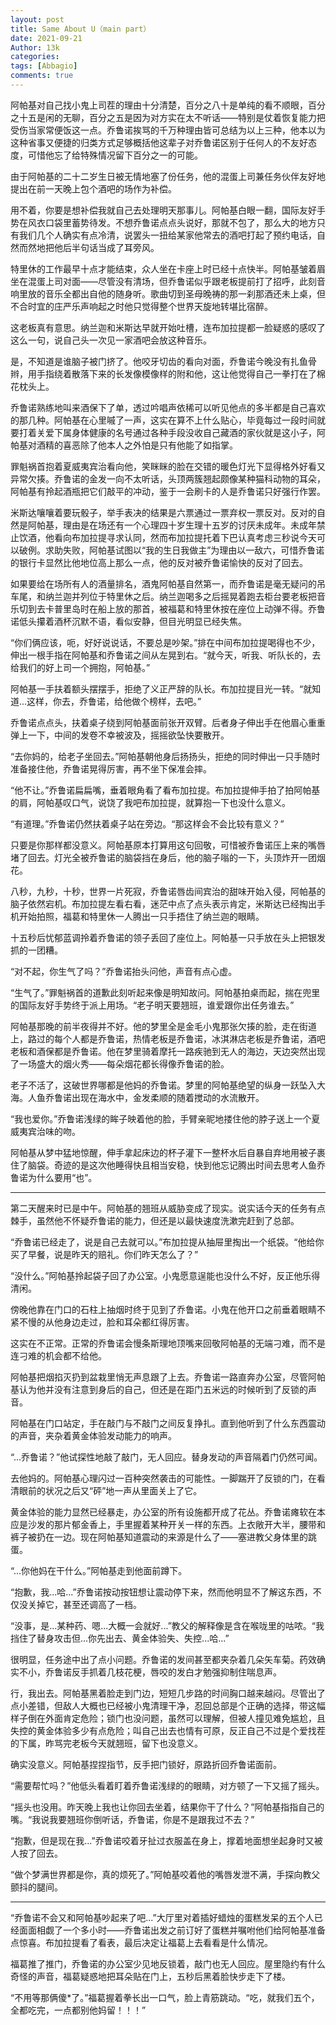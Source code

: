 ```yaml
---
layout: post
title: Same About U（main part）
date: 2021-09-21
Author: 13k
categories: 
tags: [Abbagio]
comments: true
---
```


阿帕基对自己找小鬼上司茬的理由十分清楚，百分之八十是单纯的看不顺眼，百分之十五是闲的无聊，百分之五是因为对方实在太不听话——特别是仗着恢复能力把受伤当家常便饭这一点。乔鲁诺挨骂的千万种理由皆可总结为以上三种，他本以为这种省事又便捷的归类方式足够概括他这辈子对乔鲁诺区别于任何人的不友好态度，可惜他忘了给特殊情况留下百分之一的可能。

由于阿帕基的二十二岁生日被无情地塞了份任务，他的混蛋上司兼任务伙伴友好地提出在前一天晚上包个酒吧的场作为补偿。

用不着，你要是想补偿我就自己去处理明天那事儿。阿帕基白眼一翻，国际友好手势在风衣口袋里蓄势待发。不想乔鲁诺点点头说好，那就不包了，那么大的地方只有我们几个人确实有点冷清，说罢头一扭给某家他常去的酒吧打起了预约电话，自然而然地把他后半句话当成了耳旁风。

特里休的工作最早十点才能结束，众人坐在卡座上时已经十点快半。阿帕基皱着眉坐在混蛋上司对面——尽管没有清场，但乔鲁诺似乎跟老板提前打了招呼，此刻音响里放的音乐全都出自他的随身听。歌曲切到圣母晚祷的那一刹那酒还未上桌，但不合时宜的庄严乐声响起之时他只觉得整个世界天旋地转堪比宿醉。

这老板真有意思。纳兰迦和米斯达早就开始吐槽，连布加拉提都一脸疑惑的感叹了这么一句，说自己头一次见一家酒吧会放这种音乐。

是，不知道是谁脑子被门挤了。他咬牙切齿的看向对面，乔鲁诺今晚没有扎鱼骨辫，用手指绕着散落下来的长发像模像样的附和他，这让他觉得自己一拳打在了棉花枕头上。

乔鲁诺熟练地叫来酒保下了单，透过吟唱声依稀可以听见他点的多半都是自己喜欢的那几种。阿帕基在心里嘁了一声，这实在算不上什么贴心，毕竟每过一段时间就要打着关爱下属身体健康的名号通过各种手段没收自己藏酒的家伙就是这小子，阿帕基对酒精的喜恶除了他本人之外怕是只有他能了如指掌。

罪魁祸首抱着夏威夷宾治看向他，笑眯眯的脸在交错的暖色灯光下显得格外好看又异常欠揍。乔鲁诺的金发一向不太听话，头顶两簇翘起颇像某种猫科动物的耳朵，阿帕基有拎起酒瓶把它们敲平的冲动，鉴于一会刷卡的人是乔鲁诺只好强行作罢。

米斯达嚷嚷着要玩骰子，举手表决的结果是六票通过一票弃权一票反对。反对的自然是阿帕基，理由是在场还有一个心理四十岁生理十五岁的讨厌未成年。未成年禁止饮酒，他看向布加拉提寻求认同，然而布加拉提托着下巴认真考虑三秒说今天可以破例。求助失败，阿帕基试图以“我的生日我做主”为理由以一敌六，可惜乔鲁诺的银行卡显然比他地位高上那么一点，他的反对被乔鲁诺愉快的反对了回去。

如果要给在场所有人的酒量排名，酒鬼阿帕基自然第一，而乔鲁诺是毫无疑问的吊车尾，和纳兰迦并列位于特里休之后。纳兰迦喝多之后摇晃着跑去柜台要老板把音乐切到去卡普里岛时在船上放的那首，被福葛和特里休按在座位上动弹不得。乔鲁诺低头攥着酒杯沉默不语，看似安静，但目光明显已经失焦。

“你们俩应该，呃，好好说说话，不要总是吵架。”排在中间布加拉提喝得也不少，伸出一根手指在阿帕基和乔鲁诺之间从左晃到右。“就今天，听我、听队长的，去给我们的好上司一个拥抱，阿帕基。”

阿帕基一手扶着额头摆摆手，拒绝了义正严辞的队长。布加拉提目光一转。“就知道...这样，你去，乔鲁诺，给他做个榜样，去吧。”

乔鲁诺点点头，扶着桌子绕到阿帕基面前张开双臂。后者身子伸出手在他眉心重重弹上一下，中间的发卷不幸被波及，摇摇欲坠快要散开。

“去你妈的，给老子坐回去。”阿帕基朝他身后扬扬头，拒绝的同时伸出一只手随时准备接住他，乔鲁诺晃得厉害，再不坐下保准会摔。

“他不让。”乔鲁诺扁扁嘴，垂着眼角看了看布加拉提。布加拉提伸手拍了拍阿帕基的肩，阿帕基叹口气，说饶了我吧布加拉提，就算抱一下也没什么意义。

“有道理。”乔鲁诺仍然扶着桌子站在旁边。“那这样会不会比较有意义？”

只要是你那样都没意义。阿帕基原本打算用这句回敬，可惜被乔鲁诺压上来的嘴唇堵了回去。灯光全被乔鲁诺的脑袋挡在身后，他的脑子嗡的一下，头顶炸开一团烟花。

八秒，九秒，十秒，世界一片死寂，乔鲁诺唇齿间宾治的甜味开始入侵，阿帕基的脑子依然宕机。布加拉提左看右看，迷茫中点了点头表示肯定，米斯达已经掏出手机开始拍照，福葛和特里休一人腾出一只手捂住了纳兰迦的眼睛。

十五秒后忧郁蓝调拎着乔鲁诺的领子丢回了座位上。阿帕基一只手放在头上把银发抓的一团糟。

“对不起，你生气了吗？”乔鲁诺抬头问他，声音有点心虚。

“生气了。”罪魁祸首的道歉此刻听起来像是明知故问。阿帕基拍桌而起，揣在兜里的国际友好手势终于派上用场。“老子明天要翘班，谁爱跟你出任务谁去。”

阿帕基那晚的前半夜得并不好。他的梦里全是金毛小鬼那张欠揍的脸，走在街道上，路过的每个人都是乔鲁诺，热情老板是乔鲁诺，冰淇淋店老板是乔鲁诺，酒吧老板和酒保都是乔鲁诺。他在梦里骑着摩托一路疾驰到无人的海边，天边突然出现了一场盛大的烟火秀——每朵烟花都长得像乔鲁诺的脸。

老子不活了，这破世界哪都是他妈的乔鲁诺。梦里的阿帕基绝望的纵身一跃坠入大海。人鱼乔鲁诺出现在海水中，金发柔顺的随着搅动的水流散开。

“我也爱你。”乔鲁诺浅绿的眸子映着他的脸，手臂亲昵地搂住他的脖子送上一个夏威夷宾治味的吻。

阿帕基从梦中猛地惊醒，伸手拿起床边的杯子灌下一整杯水后自暴自弃地用被子裹住了脑袋。奇迹的是这次他睡得快且相当安稳，快到他忘记腾出时间去思考人鱼乔鲁诺为什么要用“也”。

------

第二天醒来时已是中午。阿帕基的翘班从威胁变成了现实。说实话今天的任务有点棘手，虽然他不怀疑乔鲁诺的能力，但还是以最快速度洗漱完赶到了总部。

“乔鲁诺已经走了，说是自己去就可以。”布加拉提从抽屉里掏出一个纸袋。“他给你买了早餐，说是昨天的赔礼。你们昨天怎么了？”

“没什么。”阿帕基拎起袋子回了办公室。小鬼愿意逞能也没什么不好，反正他乐得清闲。

傍晚他靠在门口的石柱上抽烟时终于见到了乔鲁诺。小鬼在他开口之前垂着眼睛不紧不慢的从他身边走过，脸和耳朵都红得厉害。

这实在不正常。正常的乔鲁诺会慢条斯理地顶嘴来回敬阿帕基的无端刁难，而不是连刁难的机会都不给他。

阿帕基把烟掐灭扔到盆栽里悄无声息跟了上去。乔鲁诺一路直奔办公室，尽管阿帕基认为他并没有注意到身后的自己，但还是在距门五米远的时候听到了反锁的声音。

阿帕基在门口站定，手在敲门与不敲门之间反复挣扎。直到他听到了什么东西震动的声音，夹杂着黄金体验发动能力的响声。

“...乔鲁诺？”他试探性地敲了敲门，无人回应。替身发动的声音隔着门仍然可闻。

去他妈的。阿帕基心理闪过一百种突然袭击的可能性。一脚踹开了反锁的门，在看清眼前的状况之后又“砰”地一声从里面关上了它。

黄金体验的能力显然已经暴走，办公室的所有设施都开成了花丛。乔鲁诺瘫软在本应是沙发的那片郁金香上，手里握着某种开关一样的东西。上衣敞开大半，腰带和裤子被扔在一边。现在阿帕基知道震动的来源是什么了——塞进教父身体里的跳蛋。

“...你他妈在干什么。”阿帕基走到他面前蹲下。

“抱歉，我...哈...”乔鲁诺按动按钮想让震动停下来，然而他明显不了解这东西，不仅没关掉它，甚至还调高了一档。

“没事，是...某种药、嗯...大概一会就好...”教父的解释像是含在喉咙里的咕哝。“我挡住了替身攻击但...你先出去、黄金体验失、失控...哈...”

很明显，任务途中出了点小问题。乔鲁诺的发间甚至都夹杂着几朵矢车菊。药效确实不小，乔鲁诺反手抓着几枝花梗，唇咬的发白才勉强抑制住喘息声。

行，我出去。阿帕基黑着脸走到门边，短短几步路的时间胸口越来越闷。尽管出了点小差错，但敌人大概也已经被小鬼清理干净，忍回总部是个正确的选择，带这幅样子倒在外面肯定危险；锁门也没问题，虽然可以理解，但被人撞见难免尴尬，且失控的黄金体验多少有点危险；叫自己出去也情有可原，反正自己不过是个爱找茬的下属，昨骂完老板今天就翘班，留下也没意义。

确实没意义。阿帕基捏捏指节，反手把门锁好，原路折回乔鲁诺面前。

“需要帮忙吗？”他低头看着盯着乔鲁诺浅绿的的眼睛，对方顿了一下又摇了摇头。

“摇头也没用。昨天晚上我也让你回去坐着，结果你干了什么？”阿帕基指指自己的嘴。“我说我要翘班你倒听话，乔鲁诺，你是不是跟我过不去？”

“抱歉，但是现在我...”乔鲁诺咬着牙扯过衣服盖在身上，撑着地面想坐起身时又被人按了回去。

“做个梦满世界都是你，真的烦死了。”阿帕基咬着他的嘴唇发泄不满，手探向教父颤抖的腿间。

------


“乔鲁诺不会又和阿帕基吵起来了吧...”大厅里对着插好蜡烛的蛋糕发呆的五个人已经面面相觑了一个多小时——乔鲁诺出发之前订好了蛋糕并嘱咐他们给阿帕基准备点惊喜。布加拉提看了看表，最后决定让福葛上去看看是什么情况。

福葛推了推门，乔鲁诺的办公室少见地反锁着，敲门也无人回应。屋里隐约有什么奇怪的声音，福葛疑惑地把耳朵贴在门上，五秒后黑着脸快步走下了楼。

“不用等那俩傻*了。”福葛握着拳长出一口气，脸上青筋跳动。“吃，就我们五个，全都吃完，一点都别他妈留！！！”









